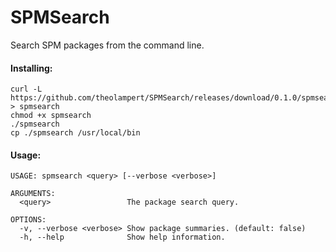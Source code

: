 # SPMSearch

Search SPM packages from the command line.

#### Installing:

```
curl -L https://github.com/theolampert/SPMSearch/releases/download/0.1.0/spmsearch > spmsearch
chmod +x spmsearch
./spmsearch
cp ./spmsearch /usr/local/bin
```

#### Usage:
```
USAGE: spmsearch <query> [--verbose <verbose>]

ARGUMENTS:
  <query>                 The package search query.

OPTIONS:
  -v, --verbose <verbose> Show package summaries. (default: false)
  -h, --help              Show help information.
```
